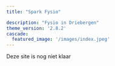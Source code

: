 ```yaml
---
title: "Spark Fysio"

description: "Fysio in Driebergen"
theme_version: '2.8.2'
cascade:
  featured_image: '/images/index.jpeg'
---
```

Deze site is nog niet klaar
